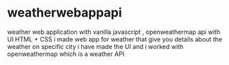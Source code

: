 # weatherwebappapi
weather web application with vanilla javascript , openweathermap api with UI HTML + CSS
i made web app for weather that give you details about the weather on specific city 
i have made the UI and i worked with openweathermap which is a weather API

